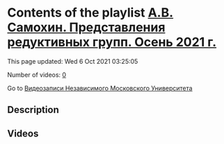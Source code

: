 # Contents of the playlist [А.В. Самохин. Представления редуктивных групп. Осень 2021 г.](https://www.youtube.com/playlist?list=PLp9ABVh6_x4EHRhoW33nkPYjbLmsQ5wRf)

This page updated: Wed 6 Oct 2021 03:25:05

Number of videos: [0](#videos)

Go to [Видеозаписи Независимого Московского Университета](../README.md)

## Description



## Videos

